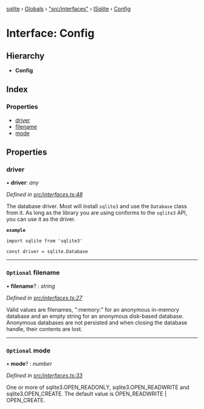 [sqlite](../README.md) › [Globals](../globals.md) › ["src/interfaces"](../modules/_src_interfaces_.md) › [ISqlite](../modules/_src_interfaces_.isqlite.md) › [Config](_src_interfaces_.isqlite.config.md)

# Interface: Config

## Hierarchy

* **Config**

## Index

### Properties

* [driver](_src_interfaces_.isqlite.config.md#driver)
* [filename](_src_interfaces_.isqlite.config.md#optional-filename)
* [mode](_src_interfaces_.isqlite.config.md#optional-mode)

## Properties

###  driver

• **driver**: *any*

*Defined in [src/interfaces.ts:48](https://github.com/kriasoft/node-sqlite/blob/244b720/src/interfaces.ts#L48)*

The database driver. Most will install `sqlite3` and use the `Database` class from it.
As long as the library you are using conforms to the `sqlite3` API, you can use it as
the driver.

**`example`** 

```
import sqlite from 'sqlite3'

const driver = sqlite.Database
```

___

### `Optional` filename

• **filename**? : *string*

*Defined in [src/interfaces.ts:27](https://github.com/kriasoft/node-sqlite/blob/244b720/src/interfaces.ts#L27)*

Valid values are filenames, ":memory:" for an anonymous in-memory
database and an empty string for an anonymous disk-based database.
Anonymous databases are not persisted and when closing the database
handle, their contents are lost.

___

### `Optional` mode

• **mode**? : *number*

*Defined in [src/interfaces.ts:33](https://github.com/kriasoft/node-sqlite/blob/244b720/src/interfaces.ts#L33)*

One or more of sqlite3.OPEN_READONLY, sqlite3.OPEN_READWRITE and
sqlite3.OPEN_CREATE. The default value is OPEN_READWRITE | OPEN_CREATE.
